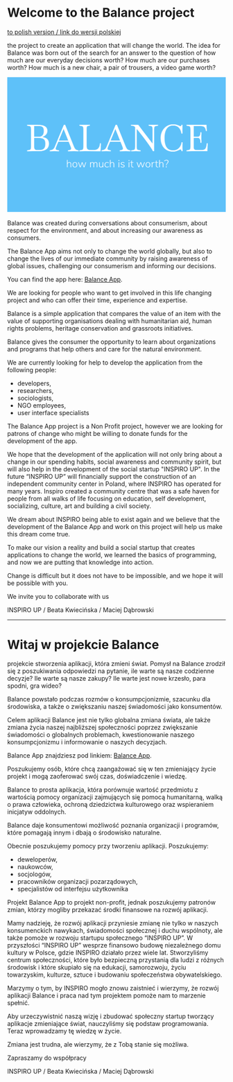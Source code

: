 # Welcome to the Balance project 

[to polish version / link do wersji polskiej](#Witaj-w-projekcie-Balance)

the project to create an application that will change the world. The idea for Balance was born out of the search for an answer to the question of how much are our everyday decisions worth? How much are our purchases worth? How much is a new chair, a pair of trousers, a video game worth? 

<p align="center">
<img src="https://raw.githubusercontent.com/DabTheMatt/balance/master/src/asets/balance2.png" width="600">
</p>

Balance was created during conversations about consumerism, about respect for the environment, and about increasing our awareness as consumers. 

The Balance App aims not only to change the world globally, but also to change the lives of our immediate community by raising awareness of global issues, challenging our consumerism and informing our decisions.  

You can find the app here: [Balance App](https://dabthematt.github.io/balance/).

We are looking for people who want to get involved in this life changing project and who can offer their time, experience and expertise.

Balance is a simple application that compares the value of an item  with the value of supporting organisations dealing with humanitarian aid, human rights problems, heritage conservation and grassroots initiatives.

Balance gives the consumer the opportunity to learn about organizations and programs that help others and care for the natural environment.

We are currently looking for help to develop the application from the following people:

- developers,
- researchers,
- sociologists,
- NGO employees,
- user interface specialists

The Balance App project is a Non Profit project, however we are looking for patrons of change who might be willing to donate funds for the development of the app.

We hope that the development of the application will not only bring about a change 
in our spending habits, social awareness and community spirit, but will also help in the development of the social startup "INSPIRO UP". In the future “INSPIRO UP” will financially support the construction of an independent community center in Poland, where INSPIRO has operated for many years. Inspiro created a community centre that was a safe haven for people from all walks of life focusing on education, self development, socializing, culture, art and building a civil society.

We dream about INSPIRO being able to exist again and we believe that the development of the Balance App and work on this project will help us make this dream come true.

To make our vision a reality and build a social startup that creates applications to change the world, we learned the basics of programming, and now we are putting that knowledge into action.

Change is difficult but it does not have to be impossible, and we hope it will be possible with you.

We invite you to collaborate with us 

INSPIRO UP / Beata Kwiecińska / Maciej Dąbrowski

- - - - -

# Witaj w projekcie Balance 

projekcie stworzenia aplikacji, która zmieni świat. Pomysł na Balance zrodził się z poszukiwania odpowiedzi na pytanie, ile warte są nasze codzienne decyzje? Ile warte są nasze zakupy? Ile warte jest nowe krzesło, para spodni, gra wideo?

Balance powstało podczas rozmów o konsumpcjonizmie, szacunku dla środowiska, a także o zwiększaniu naszej świadomości jako konsumentów.

Celem aplikacji Balance jest nie tylko globalna zmiana świata, ale także zmiana życia naszej najbliższej społeczności poprzez zwiększanie świadomości o globalnych problemach, kwestionowanie naszego konsumpcjonizmu i informowanie o naszych decyzjach.

Balance App znajdziesz pod linkiem: [Balance App](https://dabthematt.github.io/balance/).

Poszukujemy osób, które chcą zaangażować się w ten zmieniający życie projekt i mogą zaoferować swój czas, doświadczenie i wiedzę.

Balance to prosta aplikacja, która porównuje wartość przedmiotu z wartością pomocy organizacji zajmujących się pomocą humanitarną, walką o prawa człowieka, ochroną dziedzictwa kulturowego oraz wspieraniem inicjatyw oddolnych.

Balance daje konsumentowi możliwość poznania organizacji i programów, które pomagają innym i dbają o środowisko naturalne.

Obecnie poszukujemy pomocy przy tworzeniu aplikacji. Poszukujemy:

- deweloperów,
- naukowców,
- socjologów,
- pracowników organizacji pozarządowych,
- specjalistów od interfejsu użytkownika

Projekt Balance App to projekt non-profit, jednak poszukujemy patronów zmian, którzy mogliby przekazać środki finansowe na rozwój aplikacji.

Mamy nadzieję, że rozwój aplikacji przyniesie zmianę nie tylko w naszych konsumenckich nawykach, świadomości społecznej i duchu wspólnoty, ale także pomoże w rozwoju startupu społecznego “INSPIRO UP”. W przyszłości “INSPIRO UP” wesprze finansowo budowę niezależnego domu kultury w Polsce, gdzie INSPIRO działało przez wiele lat. Stworzyliśmy centrum społeczności, które było bezpieczną przystanią dla ludzi z różnych środowisk i które skupiało się na edukacji, samorozwoju, życiu towarzyskim, kulturze, sztuce i budowaniu społeczeństwa obywatelskiego.

Marzymy o tym, by INSPIRO mogło znowu zaistnieć i wierzymy, że rozwój aplikacji Balance i praca nad tym projektem pomoże nam to marzenie spełnić.

Aby urzeczywistnić naszą wizję i zbudować społeczny startup tworzący aplikacje zmieniające świat, nauczyliśmy się podstaw programowania. Teraz wprowadzamy tę wiedzę w życie.

Zmiana jest trudna, ale wierzymy, że z Tobą stanie się możliwa.

Zapraszamy do współpracy

INSPIRO UP / Beata Kwiecińska / Maciej Dąbrowski



